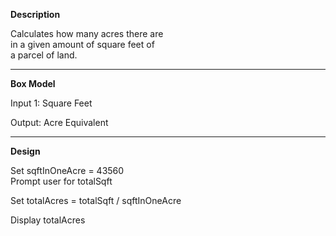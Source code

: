 **Description**

Calculates how many acres there are  
in a given amount of square feet of  
a parcel of land.

********************************************

**Box Model**

Input 1: Square Feet

Output: Acre Equivalent

********************************************

**Design**

Set sqftInOneAcre = 43560  
Prompt user for totalSqft
 
Set totalAcres = totalSqft / sqftInOneAcre

Display totalAcres

